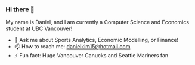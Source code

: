 ### Hi there 👋

My name is Daniel, and I am currently a Computer Science and Economics student at UBC Vancouver! 

- 💬 Ask me about Sports Analytics, Economic Modelling, or Finance! 
- 📫 How to reach me: danielkim15@hotmail.com
- ⚡ Fun fact: Huge Vancouver Canucks and Seattle Mariners fan
